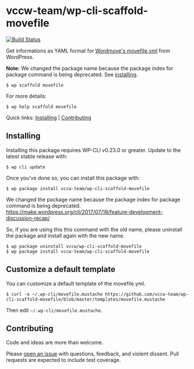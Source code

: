 # vccw-team/wp-cli-scaffold-movefile

[![Build Status](https://travis-ci.org/vccw-team/wp-cli-scaffold-movefile.svg?branch=master)](https://travis-ci.org/vccw-team/wp-cli-scaffold-movefile)

Get informations as YAML format for [Wordmove's movefile.yml](http://welaika.github.io/wordmove/) from WordPress.

**Note:** We changed the package name because the package index for package command is being deprecated. See [installing](#installing).


```
$ wp scaffold movefile
```
For more details:

```
$ wp help scaffold movefile
```

Quick links: [Installing](#installing) | [Contributing](#contributing)

## Installing

Installing this package requires WP-CLI v0.23.0 or greater.  Update to the latest stable release with:

```
$ wp cli update
```

Once you've done so, you can install this package with:

```
$ wp package install vccw-team/wp-cli-scaffold-movefile
```

We changed the package name because the package index for package command is being deprecated.
https://make.wordpress.org/cli/2017/07/18/feature-development-discussion-recap/

So, if you are using this this command with the old name, please uninstall the package and install again with the new name.

```
$ wp package uninstall vccw/wp-cli-scaffold-movefile
$ wp package install vccw-team/wp-cli-scaffold-movefile
```

## Customize a default template

You can customize a default template of the movefile.yml.

```
$ curl -o ~/.wp-cli/movefile.mustache https://github.com/vccw-team/wp-cli-scaffold-movefile/blob/master/templates/movefile.mustache
```

Then edit `~/.wp-cli/movefile.mustache`.

## Contributing

Code and ideas are more than welcome.

Please [open an issue](https://github.com/vccw-team/wp-cli-scaffold-movefile/issues) with questions, feedback, and violent dissent. Pull requests are expected to include test coverage.
